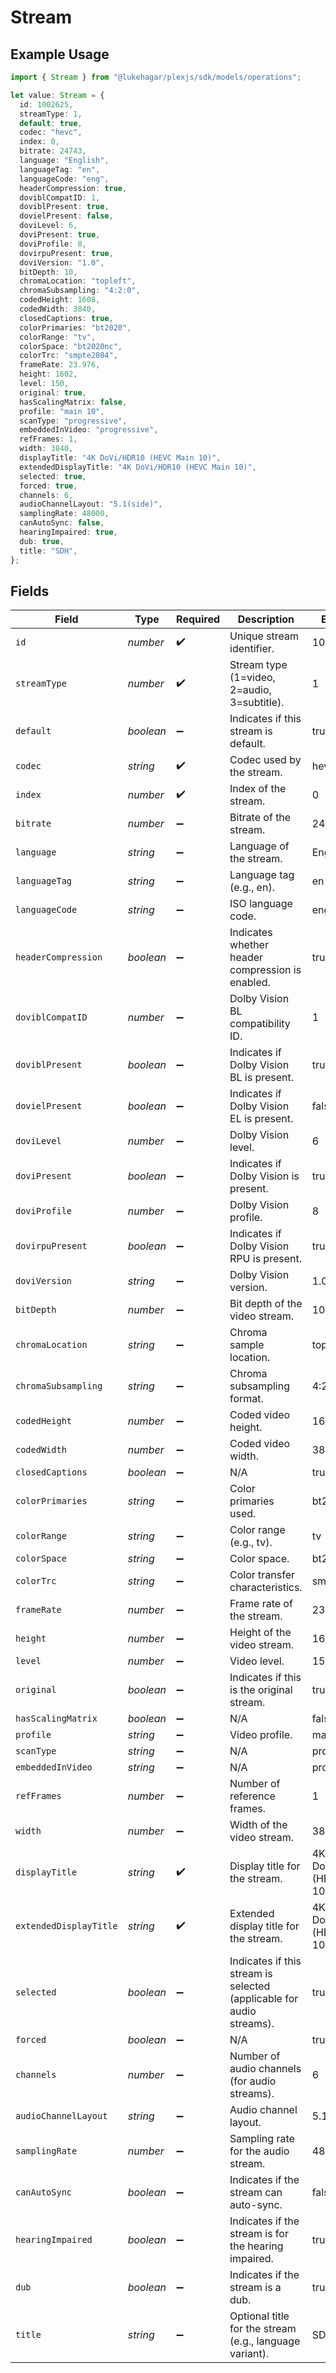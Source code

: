 # Stream

## Example Usage

```typescript
import { Stream } from "@lukehagar/plexjs/sdk/models/operations";

let value: Stream = {
  id: 1002625,
  streamType: 1,
  default: true,
  codec: "hevc",
  index: 0,
  bitrate: 24743,
  language: "English",
  languageTag: "en",
  languageCode: "eng",
  headerCompression: true,
  doviblCompatID: 1,
  doviblPresent: true,
  dovielPresent: false,
  doviLevel: 6,
  doviPresent: true,
  doviProfile: 8,
  dovirpuPresent: true,
  doviVersion: "1.0",
  bitDepth: 10,
  chromaLocation: "topleft",
  chromaSubsampling: "4:2:0",
  codedHeight: 1608,
  codedWidth: 3840,
  closedCaptions: true,
  colorPrimaries: "bt2020",
  colorRange: "tv",
  colorSpace: "bt2020nc",
  colorTrc: "smpte2084",
  frameRate: 23.976,
  height: 1602,
  level: 150,
  original: true,
  hasScalingMatrix: false,
  profile: "main 10",
  scanType: "progressive",
  embeddedInVideo: "progressive",
  refFrames: 1,
  width: 3840,
  displayTitle: "4K DoVi/HDR10 (HEVC Main 10)",
  extendedDisplayTitle: "4K DoVi/HDR10 (HEVC Main 10)",
  selected: true,
  forced: true,
  channels: 6,
  audioChannelLayout: "5.1(side)",
  samplingRate: 48000,
  canAutoSync: false,
  hearingImpaired: true,
  dub: true,
  title: "SDH",
};
```

## Fields

| Field                                                                | Type                                                                 | Required                                                             | Description                                                          | Example                                                              |
| -------------------------------------------------------------------- | -------------------------------------------------------------------- | -------------------------------------------------------------------- | -------------------------------------------------------------------- | -------------------------------------------------------------------- |
| `id`                                                                 | *number*                                                             | :heavy_check_mark:                                                   | Unique stream identifier.                                            | 1002625                                                              |
| `streamType`                                                         | *number*                                                             | :heavy_check_mark:                                                   | Stream type (1=video, 2=audio, 3=subtitle).                          | 1                                                                    |
| `default`                                                            | *boolean*                                                            | :heavy_minus_sign:                                                   | Indicates if this stream is default.                                 | true                                                                 |
| `codec`                                                              | *string*                                                             | :heavy_check_mark:                                                   | Codec used by the stream.                                            | hevc                                                                 |
| `index`                                                              | *number*                                                             | :heavy_check_mark:                                                   | Index of the stream.                                                 | 0                                                                    |
| `bitrate`                                                            | *number*                                                             | :heavy_minus_sign:                                                   | Bitrate of the stream.                                               | 24743                                                                |
| `language`                                                           | *string*                                                             | :heavy_minus_sign:                                                   | Language of the stream.                                              | English                                                              |
| `languageTag`                                                        | *string*                                                             | :heavy_minus_sign:                                                   | Language tag (e.g., en).                                             | en                                                                   |
| `languageCode`                                                       | *string*                                                             | :heavy_minus_sign:                                                   | ISO language code.                                                   | eng                                                                  |
| `headerCompression`                                                  | *boolean*                                                            | :heavy_minus_sign:                                                   | Indicates whether header compression is enabled.                     | true                                                                 |
| `doviblCompatID`                                                     | *number*                                                             | :heavy_minus_sign:                                                   | Dolby Vision BL compatibility ID.                                    | 1                                                                    |
| `doviblPresent`                                                      | *boolean*                                                            | :heavy_minus_sign:                                                   | Indicates if Dolby Vision BL is present.                             | true                                                                 |
| `dovielPresent`                                                      | *boolean*                                                            | :heavy_minus_sign:                                                   | Indicates if Dolby Vision EL is present.                             | false                                                                |
| `doviLevel`                                                          | *number*                                                             | :heavy_minus_sign:                                                   | Dolby Vision level.                                                  | 6                                                                    |
| `doviPresent`                                                        | *boolean*                                                            | :heavy_minus_sign:                                                   | Indicates if Dolby Vision is present.                                | true                                                                 |
| `doviProfile`                                                        | *number*                                                             | :heavy_minus_sign:                                                   | Dolby Vision profile.                                                | 8                                                                    |
| `dovirpuPresent`                                                     | *boolean*                                                            | :heavy_minus_sign:                                                   | Indicates if Dolby Vision RPU is present.                            | true                                                                 |
| `doviVersion`                                                        | *string*                                                             | :heavy_minus_sign:                                                   | Dolby Vision version.                                                | 1.0                                                                  |
| `bitDepth`                                                           | *number*                                                             | :heavy_minus_sign:                                                   | Bit depth of the video stream.                                       | 10                                                                   |
| `chromaLocation`                                                     | *string*                                                             | :heavy_minus_sign:                                                   | Chroma sample location.                                              | topleft                                                              |
| `chromaSubsampling`                                                  | *string*                                                             | :heavy_minus_sign:                                                   | Chroma subsampling format.                                           | 4:2:0                                                                |
| `codedHeight`                                                        | *number*                                                             | :heavy_minus_sign:                                                   | Coded video height.                                                  | 1608                                                                 |
| `codedWidth`                                                         | *number*                                                             | :heavy_minus_sign:                                                   | Coded video width.                                                   | 3840                                                                 |
| `closedCaptions`                                                     | *boolean*                                                            | :heavy_minus_sign:                                                   | N/A                                                                  | true                                                                 |
| `colorPrimaries`                                                     | *string*                                                             | :heavy_minus_sign:                                                   | Color primaries used.                                                | bt2020                                                               |
| `colorRange`                                                         | *string*                                                             | :heavy_minus_sign:                                                   | Color range (e.g., tv).                                              | tv                                                                   |
| `colorSpace`                                                         | *string*                                                             | :heavy_minus_sign:                                                   | Color space.                                                         | bt2020nc                                                             |
| `colorTrc`                                                           | *string*                                                             | :heavy_minus_sign:                                                   | Color transfer characteristics.                                      | smpte2084                                                            |
| `frameRate`                                                          | *number*                                                             | :heavy_minus_sign:                                                   | Frame rate of the stream.                                            | 23.976                                                               |
| `height`                                                             | *number*                                                             | :heavy_minus_sign:                                                   | Height of the video stream.                                          | 1602                                                                 |
| `level`                                                              | *number*                                                             | :heavy_minus_sign:                                                   | Video level.                                                         | 150                                                                  |
| `original`                                                           | *boolean*                                                            | :heavy_minus_sign:                                                   | Indicates if this is the original stream.                            | true                                                                 |
| `hasScalingMatrix`                                                   | *boolean*                                                            | :heavy_minus_sign:                                                   | N/A                                                                  | false                                                                |
| `profile`                                                            | *string*                                                             | :heavy_minus_sign:                                                   | Video profile.                                                       | main 10                                                              |
| `scanType`                                                           | *string*                                                             | :heavy_minus_sign:                                                   | N/A                                                                  | progressive                                                          |
| `embeddedInVideo`                                                    | *string*                                                             | :heavy_minus_sign:                                                   | N/A                                                                  | progressive                                                          |
| `refFrames`                                                          | *number*                                                             | :heavy_minus_sign:                                                   | Number of reference frames.                                          | 1                                                                    |
| `width`                                                              | *number*                                                             | :heavy_minus_sign:                                                   | Width of the video stream.                                           | 3840                                                                 |
| `displayTitle`                                                       | *string*                                                             | :heavy_check_mark:                                                   | Display title for the stream.                                        | 4K DoVi/HDR10 (HEVC Main 10)                                         |
| `extendedDisplayTitle`                                               | *string*                                                             | :heavy_check_mark:                                                   | Extended display title for the stream.                               | 4K DoVi/HDR10 (HEVC Main 10)                                         |
| `selected`                                                           | *boolean*                                                            | :heavy_minus_sign:                                                   | Indicates if this stream is selected (applicable for audio streams). | true                                                                 |
| `forced`                                                             | *boolean*                                                            | :heavy_minus_sign:                                                   | N/A                                                                  | true                                                                 |
| `channels`                                                           | *number*                                                             | :heavy_minus_sign:                                                   | Number of audio channels (for audio streams).                        | 6                                                                    |
| `audioChannelLayout`                                                 | *string*                                                             | :heavy_minus_sign:                                                   | Audio channel layout.                                                | 5.1(side)                                                            |
| `samplingRate`                                                       | *number*                                                             | :heavy_minus_sign:                                                   | Sampling rate for the audio stream.                                  | 48000                                                                |
| `canAutoSync`                                                        | *boolean*                                                            | :heavy_minus_sign:                                                   | Indicates if the stream can auto-sync.                               | false                                                                |
| `hearingImpaired`                                                    | *boolean*                                                            | :heavy_minus_sign:                                                   | Indicates if the stream is for the hearing impaired.                 | true                                                                 |
| `dub`                                                                | *boolean*                                                            | :heavy_minus_sign:                                                   | Indicates if the stream is a dub.                                    | true                                                                 |
| `title`                                                              | *string*                                                             | :heavy_minus_sign:                                                   | Optional title for the stream (e.g., language variant).              | SDH                                                                  |